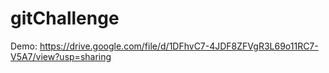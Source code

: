 # gitChallenge

Demo: https://drive.google.com/file/d/1DFhvC7-4JDF8ZFVgR3L69o11RC7-V5A7/view?usp=sharing

